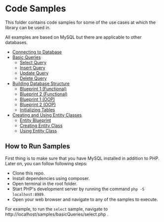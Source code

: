 # Code Samples

This folder contains code samples for some of the use cases at which the library can be used in.

All examples are based on MySQL but there are applicable to other databases.

* [Connecting to Database](connect-to-db.php)
* [Basic Queries](basicQueries)
  * [Select Query](basicQueries/select.php)
  * [Insert Query](basicQueries/insert.php)
  * [Update Query](basicQueries/update.php)
  * [Delete Query](basicQueries/delete.php)
* [Building Database Structure](createDatabase)
  * [Blueprint 1 (Functional)](createDatabase/user-information-table.php)
  * [Blueprint 2 (Functional)](createDatabase/user-bookmarks-table.php)
  * [Blueprint 1 (OOP)](createDatabase/UserInformationTable.php)
  * [Blueprint 2 (OOP)](createDatabase/UserBookmarksTable.php)
  * [Initializing Tables](createDatabase/create-database.php)
* [Creating and Using Entity Classes](createEntity) 
  * [Entity Blueprint](createEntity/user-information-table.php)
  * [Creating Entity Class](createEntity/create-entity.php)
  * [Using Entity Class](createEntity/using-entity.php)

## How to Run Samples

First thing is to make sure that you have MySQL installed in addition to PHP. Later on, you can follow following steps:

* Clone this repo.
* Install dependencies using composer.
* Open terminal in the root folder.
* Start PHP's development server by running the command `php -S localhost:8989`.
* Open your web browser and navigate to any of the samples to execute.

For example, to run the `select` sample, navigate to http://localhost/samples/basicQueries/select.php .



